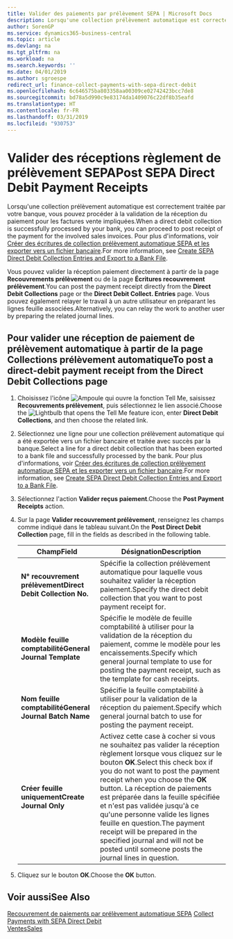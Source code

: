 ```yaml
---
title: Valider des paiements par prélèvement SEPA | Microsoft Docs
description: Lorsqu'une collection prélèvement automatique est correctement traitée par votre banque, vous pouvez procéder à la validation de la réception du paiement pour les factures vente impliquées.
author: SorenGP
ms.service: dynamics365-business-central
ms.topic: article
ms.devlang: na
ms.tgt_pltfrm: na
ms.workload: na
ms.search.keywords: ''
ms.date: 04/01/2019
ms.author: sgroespe
redirect_url: finance-collect-payments-with-sepa-direct-debit
ms.openlocfilehash: 6c646575ba803358aa00309ce02742423bcc7de8
ms.sourcegitcommit: bd78a5d990c9e83174da1409076c22df8b35eafd
ms.translationtype: HT
ms.contentlocale: fr-FR
ms.lasthandoff: 03/31/2019
ms.locfileid: "930753"
---
```

# <a name="post-sepa-direct-debit-payment-receipts"></a><span data-ttu-id="f2e22-103">Valider des réceptions règlement de prélèvement SEPA</span><span class="sxs-lookup"><span data-stu-id="f2e22-103">Post SEPA Direct Debit Payment Receipts</span></span>
<span data-ttu-id="f2e22-104">Lorsqu'une collection prélèvement automatique est correctement traitée par votre banque, vous pouvez procéder à la validation de la réception du paiement pour les factures vente impliquées.</span><span class="sxs-lookup"><span data-stu-id="f2e22-104">When a direct debit collection is successfully processed by your bank, you can proceed to post receipt of the payment for the involved sales invoices.</span></span> <span data-ttu-id="f2e22-105">Pour plus d'informations, voir [Créer des écritures de collection prélèvement automatique SEPA et les exporter vers un fichier bancaire](finance-how-create-sepa-direct-debit-collection-entries-export-bank-file.md).</span><span class="sxs-lookup"><span data-stu-id="f2e22-105">For more information, see [Create SEPA Direct Debit Collection Entries and Export to a Bank File](finance-how-create-sepa-direct-debit-collection-entries-export-bank-file.md).</span></span>  

<span data-ttu-id="f2e22-106">Vous pouvez valider la réception paiement directement à partir de la page **Recouvrements prélèvement** ou de la page **Écritures recouvrement prélèvement**.</span><span class="sxs-lookup"><span data-stu-id="f2e22-106">You can post the payment receipt directly from the **Direct Debit Collections** page or the **Direct Debit Collect. Entries** page.</span></span> <span data-ttu-id="f2e22-107">Vous pouvez également relayer le travail à un autre utilisateur en préparant les lignes feuille associées.</span><span class="sxs-lookup"><span data-stu-id="f2e22-107">Alternatively, you can relay the work to another user by preparing the related journal lines.</span></span>  

## <a name="to-post-a-direct-debit-payment-receipt-from-the-direct-debit-collections-page"></a><span data-ttu-id="f2e22-108">Pour valider une réception de paiement de prélèvement automatique à partir de la page Collections prélèvement automatique</span><span class="sxs-lookup"><span data-stu-id="f2e22-108">To post a direct-debit payment receipt from the Direct Debit Collections page</span></span>  
1. <span data-ttu-id="f2e22-109">Choisissez l'icône ![Ampoule qui ouvre la fonction Tell Me](media/ui-search/search_small.png "Dites-moi ce que vous voulez faire"), saisissez **Recouvrements prélèvement**, puis sélectionnez le lien associé.</span><span class="sxs-lookup"><span data-stu-id="f2e22-109">Choose the ![Lightbulb that opens the Tell Me feature](media/ui-search/search_small.png "Tell me what you want to do") icon, enter **Direct Debit Collections**, and then choose the related link.</span></span>  
2. <span data-ttu-id="f2e22-110">Sélectionnez une ligne pour une collection prélèvement automatique qui a été exportée vers un fichier bancaire et traitée avec succès par la banque.</span><span class="sxs-lookup"><span data-stu-id="f2e22-110">Select a line for a direct debit collection that has been exported to a bank file and successfully processed by the bank.</span></span> <span data-ttu-id="f2e22-111">Pour plus d'informations, voir [Créer des écritures de collection prélèvement automatique SEPA et les exporter vers un fichier bancaire](finance-how-create-sepa-direct-debit-collection-entries-export-bank-file.md).</span><span class="sxs-lookup"><span data-stu-id="f2e22-111">For more information, see [Create SEPA Direct Debit Collection Entries and Export to a Bank File](finance-how-create-sepa-direct-debit-collection-entries-export-bank-file.md).</span></span>  
3. <span data-ttu-id="f2e22-112">Sélectionnez l'action **Valider reçus paiement**.</span><span class="sxs-lookup"><span data-stu-id="f2e22-112">Choose the **Post Payment Receipts** action.</span></span>  
4. <span data-ttu-id="f2e22-113">Sur la page **Valider recouvrement prélèvement**, renseignez les champs comme indiqué dans le tableau suivant.</span><span class="sxs-lookup"><span data-stu-id="f2e22-113">On the **Post Direct Debit Collection** page, fill in the fields as described in the following table.</span></span>  

    |<span data-ttu-id="f2e22-114">Champ</span><span class="sxs-lookup"><span data-stu-id="f2e22-114">Field</span></span>|<span data-ttu-id="f2e22-115">Désignation</span><span class="sxs-lookup"><span data-stu-id="f2e22-115">Description</span></span>|  
    |---------------------------------|---------------------------------------|  
    |<span data-ttu-id="f2e22-116">**N° recouvrement prélèvement**</span><span class="sxs-lookup"><span data-stu-id="f2e22-116">**Direct Debit Collection No.**</span></span>|<span data-ttu-id="f2e22-117">Spécifie la collection prélèvement automatique pour laquelle vous souhaitez valider la réception paiement.</span><span class="sxs-lookup"><span data-stu-id="f2e22-117">Specify the direct debit collection that you want to post payment receipt for.</span></span>|  
    |<span data-ttu-id="f2e22-118">**Modèle feuille comptabilité**</span><span class="sxs-lookup"><span data-stu-id="f2e22-118">**General Journal Template**</span></span>|<span data-ttu-id="f2e22-119">Spécifie le modèle de feuille comptabilité à utiliser pour la validation de la réception du paiement, comme le modèle pour les encaissements.</span><span class="sxs-lookup"><span data-stu-id="f2e22-119">Specify which general journal template to use for posting the payment receipt, such as the template for cash receipts.</span></span>|  
    |<span data-ttu-id="f2e22-120">**Nom feuille comptabilité**</span><span class="sxs-lookup"><span data-stu-id="f2e22-120">**General Journal Batch Name**</span></span>|<span data-ttu-id="f2e22-121">Spécifie la feuille comptabilité à utiliser pour la validation de la réception du paiement.</span><span class="sxs-lookup"><span data-stu-id="f2e22-121">Specify which general journal batch to use for posting the payment receipt.</span></span>|  
    |<span data-ttu-id="f2e22-122">**Créer feuille uniquement**</span><span class="sxs-lookup"><span data-stu-id="f2e22-122">**Create Journal Only**</span></span>|<span data-ttu-id="f2e22-123">Activez cette case à cocher si vous ne souhaitez pas valider la réception règlement lorsque vous cliquez sur le bouton **OK**.</span><span class="sxs-lookup"><span data-stu-id="f2e22-123">Select this check box if you do not want to post the payment receipt when you choose the **OK** button.</span></span> <span data-ttu-id="f2e22-124">La réception de paiements est préparée dans la feuille spécifiée et n'est pas validée jusqu'à ce qu'une personne valide les lignes feuille en question.</span><span class="sxs-lookup"><span data-stu-id="f2e22-124">The payment receipt will be prepared in the specified journal and will not be posted until someone posts the journal lines in question.</span></span>|  

5. <span data-ttu-id="f2e22-125">Cliquez sur le bouton **OK**.</span><span class="sxs-lookup"><span data-stu-id="f2e22-125">Choose the **OK** button.</span></span>  

## <a name="see-also"></a><span data-ttu-id="f2e22-126">Voir aussi</span><span class="sxs-lookup"><span data-stu-id="f2e22-126">See Also</span></span>  
 <span data-ttu-id="f2e22-127">[Recouvrement de paiements par prélèvement automatique SEPA](finance-collect-payments-with-sepa-direct-debit.md) </span><span class="sxs-lookup"><span data-stu-id="f2e22-127">[Collect Payments with SEPA Direct Debit](finance-collect-payments-with-sepa-direct-debit.md) </span></span>  
 [<span data-ttu-id="f2e22-128">Ventes</span><span class="sxs-lookup"><span data-stu-id="f2e22-128">Sales</span></span>](sales-manage-sales.md)
